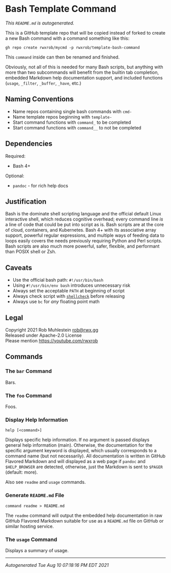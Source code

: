 # Bash Template Command

*This `README.md` is autogenerated.*

This is a GitHub template repo that will be copied instead of forked to
create a new Bash command with a command something like this:

```
gh repo create rwxrob/mycmd -p rwxrob/template-bash-command
```

This `command` inside can then be renamed and finished.

Obviously, not all of this is needed for many Bash scripts, but anything
with more than two subcommands will benefit from the builtin tab
completion, embedded Markdown help documentation support, and included
functions (`usage`, `_filter`, `_buffer`, `_have`, etc.)

## Naming Conventions

* Name repos containing single bash commands with `cmd-`
* Name template repos beginning with `template-`
* Start command functions with `command_` to be completed
* Start command functions with `command__` to not be completed

## Dependencies

Required:

* Bash 4+

Optional:

* `pandoc` - for rich help docs

## Justification

Bash is the dominate shell scripting language and the official default
Linux interactive shell, which reduces cognitive overhead; every command
line *is* a line of code that could be put into script as is. Bash
scripts are at the core of cloud, containers, and Kubernetes. Bash 4+
with its associative array support, powerful regular expressions, and
multiple ways of feeding data to loops easily covers the needs
previously requiring Python and Perl scripts. Bash scripts are also much
more powerful, safer, flexible, and performant than POSIX shell or Zsh.

## Caveats

* Use the official bash path: `#!/usr/bin/bash`
* Using `#!/usr/bin/env bash` introduces unnecessary risk
* Always set the acceptable `PATH` at beginning of script
* Always check script with [`shellcheck`] before releasing
* Always use `bc` for *any* floating point math

[`shellcheck`]: <https://www.shellcheck.net>

## Legal

Copyright 2021 Rob Muhlestein <rob@rwx.gg>  
Released under Apache-2.0 License  
Please mention <https://youtube.com/rwxrob>

## Commands

### The `bar` Command

Bars.

### The `foo` Command

Foos.

### Display Help Information

```
help [<command>]
```

Displays specific help information. If no argument is passed displays
general help information (main). Otherwise, the documentation for the
specific argument keyword is displayed, which usually corresponds to
a command name (but not necessarily). All documentation is written in
GitHub Flavored Markdown and will displayed as a web page if `pandoc`
and `$HELP_BROWSER` are detected, otherwise, just the Markdown is sent
to `$PAGER` (default: more).

Also see `readme` and `usage` commands.

### Generate `README.md` File

```
command readme > README.md
```

The `readme` command will output the embedded help documentation in raw
GitHub Flavored Markdown suitable for use as a `README.md` file on
GitHub or similar hosting service.

### The `usage` Command

Displays a summary of usage.

----

*Autogenerated Tue Aug 10 07:18:16 PM EDT 2021*

